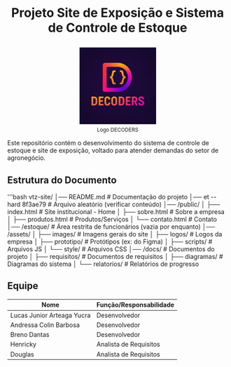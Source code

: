 # <p align="center"> Projeto Site de Exposição e Sistema de Controle de Estoque </p>
<p align="center">
  <img src="assets/logos/Logo DECODERS.jpeg" height="175px" />
  <br/>
  <small>Logo DECODERS</small>
</p>

Este repositório contém o desenvolvimento do sistema de controle de estoque e site de exposição, voltado para atender demandas do setor de agronegócio. 

## Estrutura do Documento
'''bash
vtz-site/
│── README.md              # Documentação do projeto
│── et --hard 8f3ae79      # Arquivo aleatório (verificar conteúdo)
│── /public/
│     ├── index.html        # Site institucional - Home
│     ├── sobre.html        # Sobre a empresa
│     ├── produtos.html     # Produtos/Serviços
│     └── contato.html      # Contato
│── /estoque/                # Área restrita de funcionários (vazia por enquanto)
│── /assets/
│     ├── images/     # Imagens gerais do site
│     ├── logos/      # Logos da empresa
│     ├── prototipo/  # Protótipos (ex: do Figma)
│     ├── scripts/    # Arquivos JS
│     └── style/      # Arquivos CSS
│── /docs/                 # Documentos do projeto
│     ├── requisitos/     # Documentos de requisitos
│     ├── diagramas/      # Diagramas do sistema
│     └── relatorios/     # Relatórios de progresso

## Equipe
| Nome                | Função/Responsabilidade               |
|---------------------|-----------------------------|
| Lucas Junior Arteaga Yucra          | Desenvolvedor |
| Andressa Colin Barbosa          | Desenvolvedor       |
| Breno Dantas          | Desenvolvedor              |
| Henricky          | Analista de Requisitos      |
| Douglas          | Analista de Requisitos                |
